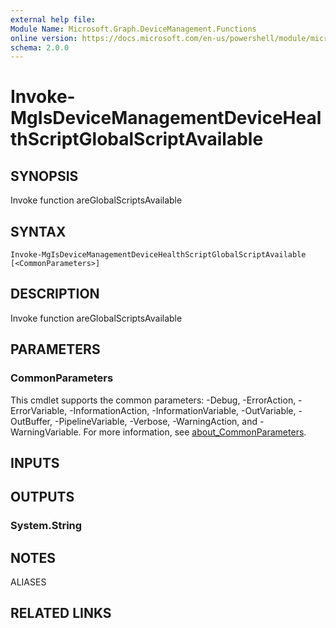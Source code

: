 ```yaml
---
external help file:
Module Name: Microsoft.Graph.DeviceManagement.Functions
online version: https://docs.microsoft.com/en-us/powershell/module/microsoft.graph.devicemanagement.functions/invoke-mgisdevicemanagementdevicehealthscriptglobalscriptavailable
schema: 2.0.0
---
```


# Invoke-MgIsDeviceManagementDeviceHealthScriptGlobalScriptAvailable

## SYNOPSIS
Invoke function areGlobalScriptsAvailable

## SYNTAX

```
Invoke-MgIsDeviceManagementDeviceHealthScriptGlobalScriptAvailable [<CommonParameters>]
```

## DESCRIPTION
Invoke function areGlobalScriptsAvailable

## PARAMETERS

### CommonParameters
This cmdlet supports the common parameters: -Debug, -ErrorAction, -ErrorVariable, -InformationAction, -InformationVariable, -OutVariable, -OutBuffer, -PipelineVariable, -Verbose, -WarningAction, and -WarningVariable. For more information, see [about_CommonParameters](http://go.microsoft.com/fwlink/?LinkID=113216).

## INPUTS

## OUTPUTS

### System.String

## NOTES

ALIASES

## RELATED LINKS

